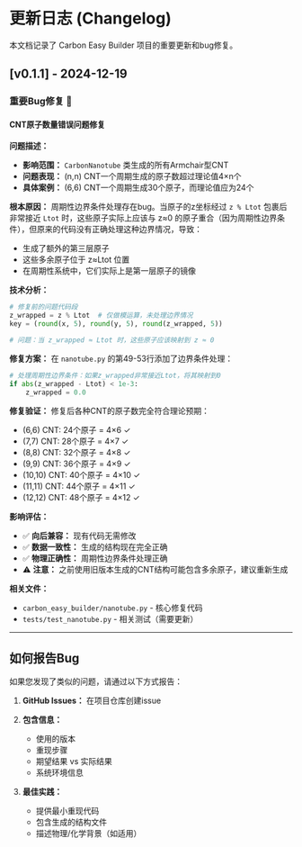 # 更新日志 (Changelog)

本文档记录了 Carbon Easy Builder 项目的重要更新和bug修复。

## [v0.1.1] - 2024-12-19

### 重要Bug修复 🐛

#### CNT原子数量错误问题修复

**问题描述：**
- **影响范围：** `CarbonNanotube` 类生成的所有Armchair型CNT
- **问题表现：** (n,n) CNT一个周期生成的原子数超过理论值4×n个
- **具体案例：** (6,6) CNT一个周期生成30个原子，而理论值应为24个

**根本原因：**
周期性边界条件处理存在bug。当原子的z坐标经过 `z % Ltot` 包裹后非常接近 `Ltot` 时，这些原子实际上应该与 z≈0 的原子重合（因为周期性边界条件），但原来的代码没有正确处理这种边界情况，导致：
- 生成了额外的第三层原子
- 这些多余原子位于 z≈Ltot 位置
- 在周期性系统中，它们实际上是第一层原子的镜像

**技术分析：**
```python
# 修复前的问题代码段
z_wrapped = z % Ltot  # 仅做模运算，未处理边界情况
key = (round(x, 5), round(y, 5), round(z_wrapped, 5))

# 问题：当 z_wrapped ≈ Ltot 时，这些原子应该映射到 z ≈ 0
```

**修复方案：**
在 `nanotube.py` 的第49-53行添加了边界条件处理：
```python
# 处理周期性边界条件：如果z_wrapped非常接近Ltot，将其映射到0
if abs(z_wrapped - Ltot) < 1e-3:
    z_wrapped = 0.0
```

**修复验证：**
修复后各种CNT的原子数完全符合理论预期：
- (6,6) CNT: 24个原子 = 4×6 ✓
- (7,7) CNT: 28个原子 = 4×7 ✓  
- (8,8) CNT: 32个原子 = 4×8 ✓
- (9,9) CNT: 36个原子 = 4×9 ✓
- (10,10) CNT: 40个原子 = 4×10 ✓
- (11,11) CNT: 44个原子 = 4×11 ✓
- (12,12) CNT: 48个原子 = 4×12 ✓

**影响评估：**
- ✅ **向后兼容：** 现有代码无需修改
- ✅ **数据一致性：** 生成的结构现在完全正确
- ✅ **物理正确性：** 周期性边界条件处理正确
- ⚠️  **注意：** 之前使用旧版本生成的CNT结构可能包含多余原子，建议重新生成

**相关文件：**
- `carbon_easy_builder/nanotube.py` - 核心修复代码
- `tests/test_nanotube.py` - 相关测试（需要更新）

---

## 如何报告Bug

如果您发现了类似的问题，请通过以下方式报告：

1. **GitHub Issues：** 在项目仓库创建issue
2. **包含信息：**
   - 使用的版本
   - 重现步骤
   - 期望结果 vs 实际结果
   - 系统环境信息

3. **最佳实践：**
   - 提供最小重现代码
   - 包含生成的结构文件
   - 描述物理/化学背景（如适用） 